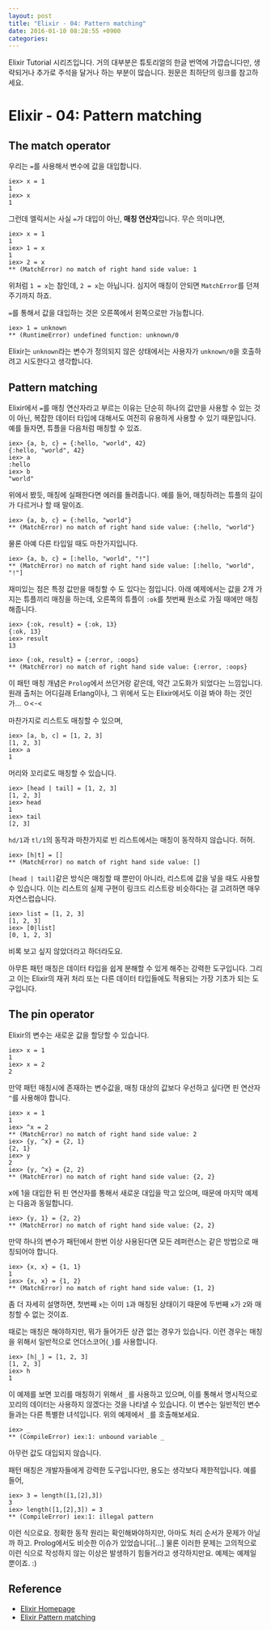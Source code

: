 ```yaml
---
layout: post
title: "Elixir - 04: Pattern matching"
date: 2016-01-10 08:28:55 +0900
categories:
---
```


Elixir Tutorial 시리즈입니다. 거의 대부분은 튜토리얼의 한글 번역에 가깝습니다만, 생략되거나 추가로 주석을 달거나 하는 부분이 많습니다. 원문은 최하단의 링크를 참고하세요.

# Elixir - 04: Pattern matching

## The match operator

우리는 `=`를 사용해서 변수에 값을 대입합니다.

```iex
iex> x = 1
1
iex> x
1
```

그런데 엘릭서는 사실 `=`가 대입이 아닌, **매칭 연산자**입니다. 무슨 의미냐면,

```iex
iex> x = 1
1
iex> 1 = x
1
iex> 2 = x
** (MatchError) no match of right hand side value: 1
```

위처럼 `1 = x`는 참인데, `2 = x`는 아닙니다. 심지어 매칭이 안되면 `MatchError`를 던져주기까지 하죠.

`=`를 통해서 값을 대입하는 것은 오른쪽에서 왼쪽으로만 가능합니다.

```iex
iex> 1 = unknown
** (RuntimeError) undefined function: unknown/0
````

Elixir는 `unknown`라는 변수가 정의되지 않은 상태에서는 사용자가 `unknown/0`을 호출하려고 시도한다고 생각합니다.

## Pattern matching

Elixir에서 `=`를 매칭 연산자라고 부르는 이유는 단순히 하나의 값만을 사용할 수 있는 것이 아닌, 복잡한 데이터 타입에 대해서도 여전히 유용하게 사용할 수 있기 때문입니다. 예를 들자면, 튜플을 다음처럼 매칭할 수 있죠.

```iex
iex> {a, b, c} = {:hello, "world", 42}
{:hello, "world", 42}
iex> a
:hello
iex> b
"world"
```

위에서 봤듯, 매칭에 실패한다면 에러를 돌려줍니다. 예를 들어, 매칭하려는 튜플의 길이가 다르거나 할 때 말이죠.

```iex
iex> {a, b, c} = {:hello, "world"}
** (MatchError) no match of right hand side value: {:hello, "world"}
```

물론 아예 다른 타입일 때도 마찬가지입니다.

```iex
iex> {a, b, c} = [:hello, "world", "!"]
** (MatchError) no match of right hand side value: [:hello, "world", "!"]
```

재미있는 점은 특정 값만을 매칭할 수 도 있다는 점입니다. 아래 예제에서는 값을 2개 가지는 튜플끼리 매칭을 하는데, 오른쪽의 튜플이 `:ok`를 첫번째 원소로 가질 때에만 매칭해줍니다.

```iex
iex> {:ok, result} = {:ok, 13}
{:ok, 13}
iex> result
13

iex> {:ok, result} = {:error, :oops}
** (MatchError) no match of right hand side value: {:error, :oops}
```

이 패턴 매칭 개념은 `Prolog`에서 쓰던거랑 같은데, 약간 고도화가 되었다는 느낌입니다. 원래 출처는 어디길래 Erlang이나, 그 위에서 도는 Elixir에서도 이걸 봐야 하는 것인가... ㅇ<-<

마찬가지로 리스트도 매칭할 수 있으며,

```iex
iex> [a, b, c] = [1, 2, 3]
[1, 2, 3]
iex> a
1
```

머리와 꼬리로도 매칭할 수 있습니다.

```iex
iex> [head | tail] = [1, 2, 3]
[1, 2, 3]
iex> head
1
iex> tail
[2, 3]
```

`hd/1`과 `tl/1`의 동작과 마찬가지로 빈 리스트에서는 매칭이 동작하지 않습니다. 허허.

```iex
iex> [h|t] = []
** (MatchError) no match of right hand side value: []
```

`[head | tail]`같은 방식은 매칭할 때 뿐만이 아니라, 리스트에 값을 넣을 때도 사용할 수 있습니다. 이는 리스트의 실제 구현이 링크드 리스트랑 비슷하다는 걸 고려하면 매우 자연스럽습니다.

```iex
iex> list = [1, 2, 3]
[1, 2, 3]
iex> [0|list]
[0, 1, 2, 3]
```

비록 보고 싶지 않았더라고 하더라도요.

아무튼 패턴 매칭은 데이터 타입을 쉽게 분해할 수 있게 해주는 강력한 도구입니다. 그리고 이는 Elixir의 재귀 처리 또는 다른 데이터 타입들에도 적용되는 가장 기초가 되는 도구입니다.

## The pin operator

Elixir의 변수는 새로운 값을 할당할 수 있습니다.

```iex
iex> x = 1
1
iex> x = 2
2
```

만약 패턴 매칭시에 존재하는 변수값을, 매칭 대상의 값보다 우선하고 싶다면 핀 연산자 `^`를 사용해야 합니다.

```iex
iex> x = 1
1
iex> ^x = 2
** (MatchError) no match of right hand side value: 2
iex> {y, ^x} = {2, 1}
{2, 1}
iex> y
2
iex> {y, ^x} = {2, 2}
** (MatchError) no match of right hand side value: {2, 2}
```

x에 1을 대입한 뒤 핀 연산자를 통해서 새로운 대입을 막고 있으며, 때문에 마지막 예제는 다음과 동일합니다.

```
iex> {y, 1} = {2, 2}
** (MatchError) no match of right hand side value: {2, 2}
```

만약 하나의 변수가 패턴에서 한번 이상 사용된다면 모든 레퍼런스는 같은 방법으로 매칭되어야 합니다.

```iex
iex> {x, x} = {1, 1}
1
iex> {x, x} = {1, 2}
** (MatchError) no match of right hand side value: {1, 2}
```

좀 더 자세히 설명하면, 첫번째 `x`는 이미 `1`과 매칭된 상태이기 때문에 두번째 `x`가 `2`와 매칭할 수 없는 것이죠.

때로는 매칭은 해야하지만, 뭐가 들어가든 상관 없는 경우가 있습니다. 이런 경우는 매칭을 위해서 일반적으로 언더스코어(`_`)를 사용합니다.

```iex
iex> [h|_] = [1, 2, 3]
[1, 2, 3]
iex> h
1
```

이 예제를 보면 꼬리를 매칭하기 위해서 `_`를 사용하고 있으며, 이를 통해서 명시적으로 꼬리의 데이터는 사용하지 않겠다는 것을 나타낼 수 있습니다. 이 변수는 일반적인 변수들과는 다른 특별한 녀석입니다. 위의 예제에서 `_`를 호출해보세요.

```iex
iex> _
** (CompileError) iex:1: unbound variable _
```

아무런 값도 대입되지 않습니다.

패턴 매칭은 개발자들에게 강력한 도구입니다만, 용도는 생각보다 제한적입니다. 예를 들어, 

```iex
iex> 3 = length([1,[2],3])
3
iex> length([1,[2],3]) = 3
** (CompileError) iex:1: illegal pattern
```

이런 식으로요. 정확한 동작 원리는 확인해봐야하지만, 아마도 처리 순서가 문제가 아닐까 하고. Prolog에서도 비슷한 이슈가 있었습니다[...] 물론 이러한 문제는 고의적으로 이런 식으로 작성하지 않는 이상은 발생하기 힘들거라고 생각하지만요. 예제는 예제일 뿐이죠. :)

## Reference
 * [Elixir Homepage](http://elixir-lang.org)
 * [Elixir Pattern matching](http://elixir-lang.org/getting-started/pattern-matching.html)
